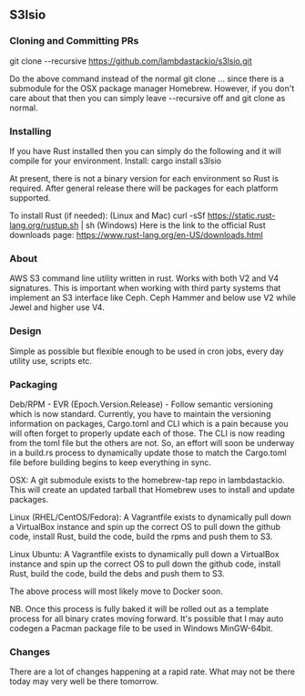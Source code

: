 ## S3lsio
### Cloning and Committing PRs
git clone --recursive https://github.com/lambdastackio/s3lsio.git

Do the above command instead of the normal git clone ... since there is a submodule for the OSX package manager Homebrew.
However, if you don't care about that then you can simply leave --recursive off and git clone as normal.

### Installing
If you have Rust installed then you can simply do the following and it will compile for your environment.
Install: cargo install s3lsio

At present, there is not a binary version for each environment so Rust is required. After general release there will be
packages for each platform supported.

To install Rust (if needed):
(Linux and Mac) curl -sSf https://static.rust-lang.org/rustup.sh | sh
(Windows) Here is the link to the official Rust downloads page: https://www.rust-lang.org/en-US/downloads.html

### About
AWS S3 command line utility written in rust. Works with both V2 and V4 signatures. This is important when working
with third party systems that implement an S3 interface like Ceph. Ceph Hammer and below use V2 while Jewel and higher
use V4.

### Design
Simple as possible but flexible enough to be used in cron jobs, every day utility use, scripts etc.

### Packaging
Deb/RPM - EVR (Epoch.Version.Release) - Follow semantic versioning which is now standard. Currently, you have to maintain the versioning information on packages, Cargo.toml and CLI which is a pain because you will often forget to properly update each of those. The CLI is now reading from the toml file but the others are not. So, an effort will soon be underway in a build.rs process to dynamically update those to match the Cargo.toml file before building begins to keep everything in sync.

OSX:
A git submodule exists to the homebrew-tap repo in lambdastackio. This will create an updated tarball that Homebrew uses to install and update packages.

Linux (RHEL/CentOS/Fedora):
A Vagrantfile exists to dynamically pull down a VirtualBox instance and spin up the correct OS to pull down the github code, install Rust, build the code, build the rpms and push them to S3.

Linux Ubuntu:
A Vagrantfile exists to dynamically pull down a VirtualBox instance and spin up the correct OS to pull down the github code, install Rust, build the code, build the debs and push them to S3.

The above process will most likely move to Docker soon.

NB. Once this process is fully baked it will be rolled out as a template process for all binary crates moving forward. It's possible that I may auto codegen a Pacman package file to be used in Windows MinGW-64bit.

### Changes
There are a lot of changes happening at a rapid rate. What may not be there today may very well be there tomorrow.
